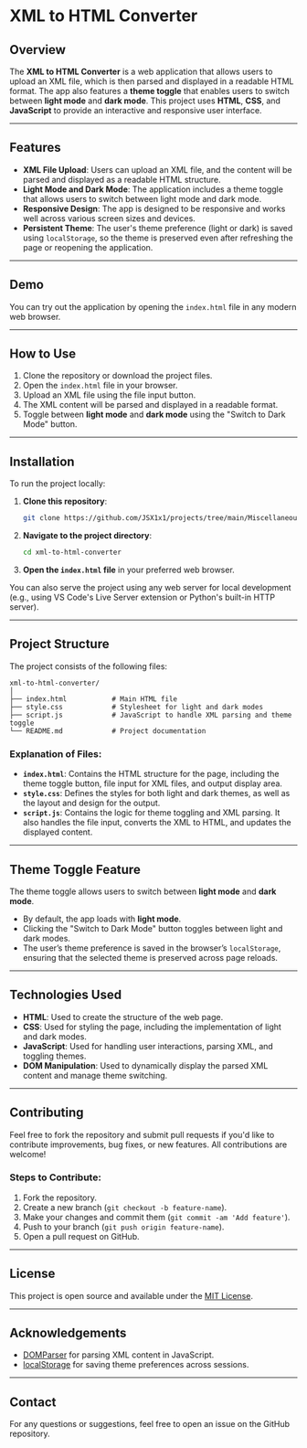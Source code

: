 # XML to HTML Converter

## Overview

The **XML to HTML Converter** is a web application that allows users to upload an XML file, which is then parsed and displayed in a readable HTML format. The app also features a **theme toggle** that enables users to switch between **light mode** and **dark mode**. This project uses **HTML**, **CSS**, and **JavaScript** to provide an interactive and responsive user interface.

---

## Features

- **XML File Upload**: Users can upload an XML file, and the content will be parsed and displayed as a readable HTML structure.
- **Light Mode and Dark Mode**: The application includes a theme toggle that allows users to switch between light mode and dark mode.
- **Responsive Design**: The app is designed to be responsive and works well across various screen sizes and devices.
- **Persistent Theme**: The user's theme preference (light or dark) is saved using `localStorage`, so the theme is preserved even after refreshing the page or reopening the application.

---

## Demo

You can try out the application by opening the `index.html` file in any modern web browser.

---

## How to Use

1. Clone the repository or download the project files.
2. Open the `index.html` file in your browser.
3. Upload an XML file using the file input button.
4. The XML content will be parsed and displayed in a readable format.
5. Toggle between **light mode** and **dark mode** using the "Switch to Dark Mode" button.

---

## Installation

To run the project locally:

1. **Clone this repository**:
   ```bash
   git clone https://github.com/JSX1x1/projects/tree/main/Miscellaneous/Websites/XML_to_HTML.git
   ```

2. **Navigate to the project directory**:
   ```bash
   cd xml-to-html-converter
   ```

3. **Open the `index.html` file** in your preferred web browser.

You can also serve the project using any web server for local development (e.g., using VS Code's Live Server extension or Python's built-in HTTP server).

---

## Project Structure

The project consists of the following files:

```
xml-to-html-converter/
│
├── index.html           # Main HTML file
├── style.css            # Stylesheet for light and dark modes
├── script.js            # JavaScript to handle XML parsing and theme toggle
└── README.md            # Project documentation
```

### Explanation of Files:

- **`index.html`**: Contains the HTML structure for the page, including the theme toggle button, file input for XML files, and output display area.
- **`style.css`**: Defines the styles for both light and dark themes, as well as the layout and design for the output.
- **`script.js`**: Contains the logic for theme toggling and XML parsing. It also handles the file input, converts the XML to HTML, and updates the displayed content.

---

## Theme Toggle Feature

The theme toggle allows users to switch between **light mode** and **dark mode**.

- By default, the app loads with **light mode**.
- Clicking the "Switch to Dark Mode" button toggles between light and dark modes.
- The user’s theme preference is saved in the browser’s `localStorage`, ensuring that the selected theme is preserved across page reloads.

---

## Technologies Used

- **HTML**: Used to create the structure of the web page.
- **CSS**: Used for styling the page, including the implementation of light and dark modes.
- **JavaScript**: Used for handling user interactions, parsing XML, and toggling themes.
- **DOM Manipulation**: Used to dynamically display the parsed XML content and manage theme switching.

---

## Contributing

Feel free to fork the repository and submit pull requests if you'd like to contribute improvements, bug fixes, or new features. All contributions are welcome!

### Steps to Contribute:

1. Fork the repository.
2. Create a new branch (`git checkout -b feature-name`).
3. Make your changes and commit them (`git commit -am 'Add feature'`).
4. Push to your branch (`git push origin feature-name`).
5. Open a pull request on GitHub.

---

## License

This project is open source and available under the [MIT License](https://github.com/JSX1x1/projects/blob/main/Miscellaneous/Websites/LICENSE).

---

## Acknowledgements

- [DOMParser](https://developer.mozilla.org/en-US/docs/Web/API/DOMParser) for parsing XML content in JavaScript.
- [localStorage](https://developer.mozilla.org/en-US/docs/Web/API/Window/localStorage) for saving theme preferences across sessions.

---

## Contact

For any questions or suggestions, feel free to open an issue on the GitHub repository.